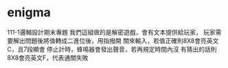 # enigma
111-1邏輯設計期末專題
我們這組做的是解密遊戲，會有文本提供給玩家，
玩家需要解出問題後將值轉成二進位後，用指撥開
關來輸入，若值正確則8X8會亮英文C，且7段顯會
停止計時，蜂鳴器會發出聲音，若再規定時間內沒
有猜出的話則8X8會亮英文F，代表通關失敗
